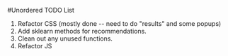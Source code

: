 #Unordered TODO List

1. Refactor CSS (mostly done -- need to do "results" and some popups)
2. Add sklearn methods for recommendations.
3. Clean out any unused functions.
4. Refactor JS

